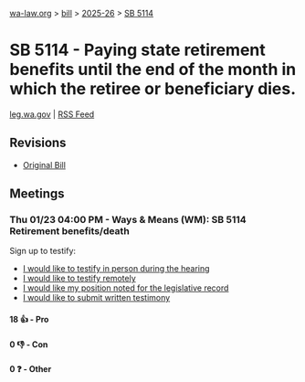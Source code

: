 [wa-law.org](/) > [bill](/bill/) > [2025-26](/bill/2025-26/) > [SB 5114](/bill/2025-26/sb/5114/)

# SB 5114 - Paying state retirement benefits until the end of the month in which the retiree or beneficiary dies.
[leg.wa.gov](https://app.leg.wa.gov/billsummary?BillNumber=5114&Year=2025&Initiative=false) | [RSS Feed](./rss.xml)

## Revisions
* [Original Bill](1/)

## Meetings
### Thu 01/23 04:00 PM - Ways & Means (WM): SB 5114 Retirement benefits/death
Sign up to testify:
* [I would like to testify in person during the hearing](https://app.leg.wa.gov/csi/Testifier/Add?chamber=House&mId=32517&aId=161796&caId=24823&tId=1)
* [I would like to testify remotely](https://app.leg.wa.gov/csi/Testifier/Add?chamber=House&mId=32517&aId=161796&caId=24823&tId=2)
* [I would like my position noted for the legislative record](https://app.leg.wa.gov/csi/Testifier/Add?chamber=House&mId=32517&aId=161796&caId=24823&tId=3)
* [I would like to submit written testimony](https://app.leg.wa.gov/csi/Testifier/Add?chamber=House&mId=32517&aId=161796&caId=24823&tId=4)

#### 18 👍 - Pro

#### 0 👎 - Con

#### 0 ❓ - Other
